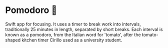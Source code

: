 # Pomodoro 🍅
Swift app for focusing. It uses a timer to break work into intervals, traditionally 25 minutes in length, separated by short breaks. Each interval is known as a pomodoro, from the Italian word for 'tomato', after the tomato-shaped kitchen timer Cirillo used as a university student.
